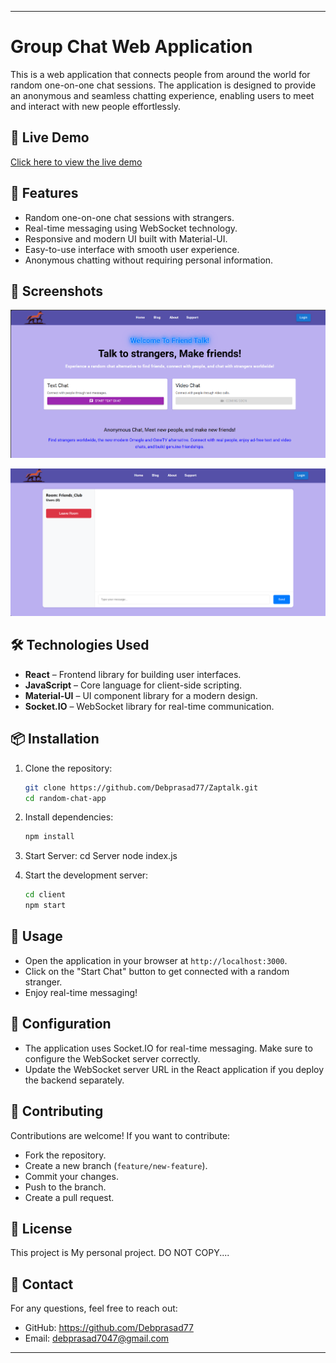 
---

# Group Chat Web Application

This is a web application that connects people from around the world for random one-on-one chat sessions. The application is designed to provide an anonymous and seamless chatting experience, enabling users to meet and interact with new people effortlessly.


## 🚀 Live Demo

[Click here to view the live demo](https://zaptalk-chat.vercel.app/)


## 🚀 Features

- Random one-on-one chat sessions with strangers.
- Real-time messaging using WebSocket technology.
- Responsive and modern UI built with Material-UI.
- Easy-to-use interface with smooth user experience.
- Anonymous chatting without requiring personal information.


## 📸 Screenshots
![image](Media/Front_Banner.png)

![image](Media/Chat_Banner.png)



## 🛠️ Technologies Used

- **React** – Frontend library for building user interfaces.
- **JavaScript** – Core language for client-side scripting.
- **Material-UI** – UI component library for a modern design.
- **Socket.IO** – WebSocket library for real-time communication.

## 📦 Installation

1. Clone the repository:
    ```bash
    git clone https://github.com/Debprasad77/Zaptalk.git
    cd random-chat-app
    ```

2. Install dependencies:
    ```bash
    npm install
    ```

3. Start Server:
   cd Server
   node index.js  

5. Start the development server:
    ```bash
    cd client
    npm start
    ```

## 🚀 Usage

- Open the application in your browser at `http://localhost:3000`.
- Click on the "Start Chat" button to get connected with a random stranger.
- Enjoy real-time messaging!




## 🔧 Configuration

- The application uses Socket.IO for real-time messaging. Make sure to configure the WebSocket server correctly.
- Update the WebSocket server URL in the React application if you deploy the backend separately.

## 🤝 Contributing

Contributions are welcome! If you want to contribute:
- Fork the repository.
- Create a new branch (`feature/new-feature`).
- Commit your changes.
- Push to the branch.
- Create a pull request.

## 📄 License

This project is My personal project.
DO NOT COPY....

## 💬 Contact

For any questions, feel free to reach out:
- GitHub: https://github.com/Debprasad77
- Email: debprasad7047@gmail.com

---
